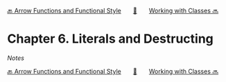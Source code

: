 [🔙 Arrow Functions and Functional Style][previous-chapter]&nbsp;&nbsp;&nbsp;&nbsp;&nbsp;&nbsp;&nbsp;[🏡][readme]&nbsp;&nbsp;&nbsp;&nbsp;&nbsp;&nbsp;&nbsp;[Working with Classes 🔜][upcoming-chapter]

# Chapter 6. Literals and Destructing

_Notes_

[🔙 Arrow Functions and Functional Style][previous-chapter]&nbsp;&nbsp;&nbsp;&nbsp;&nbsp;&nbsp;&nbsp;[🏡][readme]&nbsp;&nbsp;&nbsp;&nbsp;&nbsp;&nbsp;&nbsp;[Working with Classes 🔜][upcoming-chapter]

[readme]: README.md
[previous-chapter]: ch05-arrow-functions-and-functional-style.md
[upcoming-chapter]: ch07-working-with-classes.md